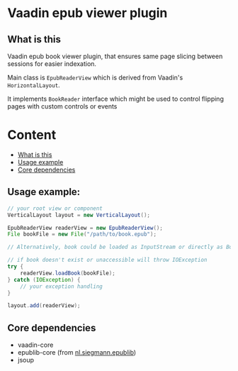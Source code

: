 # Vaadin epub viewer plugin
## What is this
Vaadin epub book viewer plugin, that ensures same page slicing between sessions for easier indexation.

Main class is `EpubReaderView` which is derived from Vaadin's `HorizontalLayout`.

It implements `BookReader` interface which might be used to control flipping pages with custom controls or events

# Content
- [What is this](#what-is-this)
- [Usage example](#usage-example)
- [Core dependencies](#core-dependencies)

## Usage example:
```java
// your root view or component
VerticalLayout layout = new VerticalLayout();

EpubReaderView readerView = new EpubReaderView();
File bookFile = new File("/path/to/book.epub");

// Alternatively, book could be loaded as InputStream or directly as Book object

// if book doesn't exist or unaccessible will throw IOException
try {
    readerView.loadBook(bookFile);
} catch (IOException) {
    // your exception handling
}

layout.add(readerView);
```

## Core dependencies
- vaadin-core
- epublib-core (from [nl.siegmann.epublib](https://github.com/psiegman/epublib))
- jsoup